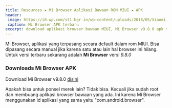 ```yaml
---
title: Resources ★ Mi Browser Aplikasi Bawaan ROM MIUI ★ APK
header:
 image: https://i0.wp.com/st1.bgr.in/wp-content/uploads/2018/05/Xiaomi-MIUI-10-feat.jpg?resize=600,300
 caption: Mi Browser APK terbaru
excerpt: download aplikasi browser bawaan MIUI, Mi Browser v9.8.0 apk terbaru
---
```

Mi Browser, aplikasi yang terpasang secara default dalam rom MIUI. Bisa dipasang secara manual jika karena satu atau lain hal browser ini hilang. Untuk versi terbaru sekarang adalah **Mi Browser** versi _9.8.0_

### Downloads Mi Browser APK

Download Mi Browser v9.8.0 [disini](https://mi.knoacc.org/dl/pcloud?code=XZY4xf7ZTAyEJev3pn0xFNs5uoMPuHoAmrjy&size=35.2MB&name=MiBrowserV9.8.0.apk)

Apakah bisa untuk ponsel merek lain? Tidak bisa. Kecuali jika sudah root dan membuang aplikasi browser bawaan yang ada. Ini karena Mi Browser menggunakan id aplikasi yang sama yaitu "com.android.browser".


